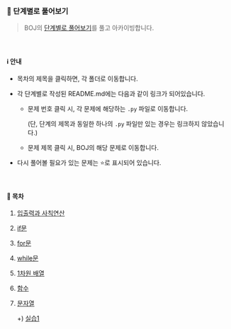 ### :checkered_flag: 단계별로 풀어보기

> BOJ의 [단계별로 풀어보기](https://www.acmicpc.net/step)를 풀고 아카이빙합니다.

#### <br>

#### :information_source: 안내

- 목차의 제목을 클릭하면, 각 폴더로 이동합니다.

- 각 단계별로 작성된 README.md에는 다음과 같이 링크가 되어있습니다.

  - 문제 번호 클릭 시, 각 문제에 해당하는 `.py` 파일로 이동합니다.

    (단, 단계의 제목과 동일한 하나의 `.py` 파일만 있는 경우는 링크하지 않았습니다.)
    
  - 문제 제목 클릭 시, BOJ의 해당 문제로 이동합니다.

- 다시 풀어볼 필요가 있는 문제는 :star:로 표시되어 있습니다.

<br>

#### :page_with_curl: 목차

1. [입출력과 사칙연산](https://bit.ly/3bNx4G0)
2. [if문](https://bit.ly/2ZtdXMF)
3. [for문](https://bit.ly/3bOTHK8)
4. [while문](https://bit.ly/3mcxdrn)
5. [1차원 배열](https://bit.ly/3kbr5h5)
6. [함수](https://bit.ly/32BMpXa)

7. [문자열](https://bit.ly/3hEFTU2)

   +) [실습1](https://bit.ly/3hi9ylL)